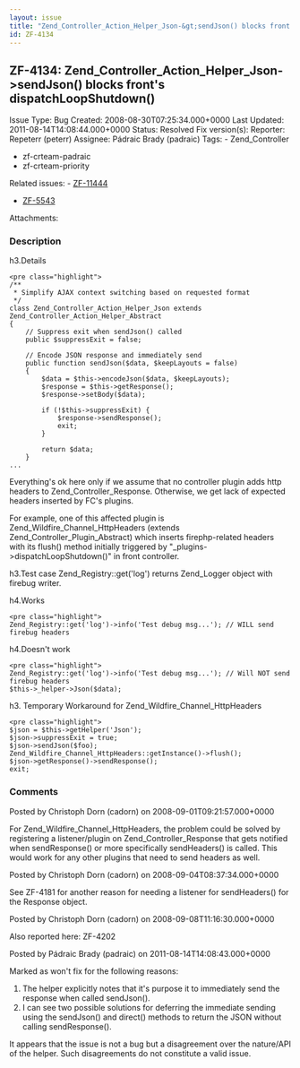 ```yaml
---
layout: issue
title: "Zend_Controller_Action_Helper_Json-&gt;sendJson() blocks front's dispatchLoopShutdown()"
id: ZF-4134
---
```


ZF-4134: Zend\_Controller\_Action\_Helper\_Json->sendJson() blocks front's dispatchLoopShutdown()
-------------------------------------------------------------------------------------------------

 Issue Type: Bug Created: 2008-08-30T07:25:34.000+0000 Last Updated: 2011-08-14T14:08:44.000+0000 Status: Resolved Fix version(s): 
 Reporter:  Repeterr (peterr)  Assignee:  Pádraic Brady (padraic)  Tags: - Zend\_Controller
- zf-crteam-padraic
- zf-crteam-priority
 
 Related issues: - [ZF-11444](/issues/browse/ZF-11444)
- [ZF-5543](/issues/browse/ZF-5543)
 
 Attachments: 
### Description

h3.Details

 
    <pre class="highlight">
    /**
     * Simplify AJAX context switching based on requested format
     */
    class Zend_Controller_Action_Helper_Json extends Zend_Controller_Action_Helper_Abstract
    {
        // Suppress exit when sendJson() called
        public $suppressExit = false;
    
        // Encode JSON response and immediately send
        public function sendJson($data, $keepLayouts = false)
        {
            $data = $this->encodeJson($data, $keepLayouts);
            $response = $this->getResponse();
            $response->setBody($data);
    
            if (!$this->suppressExit) {
                $response->sendResponse();
                exit;
            }
    
            return $data;
        }
    ...


Everything's ok here only if we assume that no controller plugin adds http headers to Zend\_Controller\_Response. Otherwise, we get lack of expected headers inserted by FC's plugins.

For example, one of this affected plugin is Zend\_Wildfire\_Channel\_HttpHeaders (extends Zend\_Controller\_Plugin\_Abstract) which inserts firephp-related headers with its flush() method initially triggered by "\_plugins->dispatchLoopShutdown()" in front controller.

h3.Test case Zend\_Registry::get('log') returns Zend\_Logger object with firebug writer.

h4.Works

 
    <pre class="highlight">
    Zend_Registry::get('log')->info('Test debug msg...'); // WILL send firebug headers


h4.Doesn't work

 
    <pre class="highlight">
    Zend_Registry::get('log')->info('Test debug msg...'); // Will NOT send firebug headers
    $this->_helper->Json($data);


h3. Temporary Workaround for Zend\_Wildfire\_Channel\_HttpHeaders

 
    <pre class="highlight">
    $json = $this->getHelper('Json');
    $json->suppressExit = true;
    $json->sendJson($foo);
    Zend_Wildfire_Channel_HttpHeaders::getInstance()->flush();
    $json->getResponse()->sendResponse();
    exit;


 

 

### Comments

Posted by Christoph Dorn (cadorn) on 2008-09-01T09:21:57.000+0000

For Zend\_Wildfire\_Channel\_HttpHeaders, the problem could be solved by registering a listener/plugin on Zend\_Controller\_Response that gets notified when sendResponse() or more specifically sendHeaders() is called. This would work for any other plugins that need to send headers as well.

 

 

Posted by Christoph Dorn (cadorn) on 2008-09-04T08:37:34.000+0000

See ZF-4181 for another reason for needing a listener for sendHeaders() for the Response object.

 

 

Posted by Christoph Dorn (cadorn) on 2008-09-08T11:16:30.000+0000

Also reported here: ZF-4202

 

 

Posted by Pádraic Brady (padraic) on 2011-08-14T14:08:43.000+0000

Marked as won't fix for the following reasons:

1. The helper explicitly notes that it's purpose it to immediately send the response when called sendJson().
2. I can see two possible solutions for deferring the immediate sending using the sendJson() and direct() methods to return the JSON without calling sendResponse().

It appears that the issue is not a bug but a disagreement over the nature/API of the helper. Such disagreements do not constitute a valid issue.

 

 